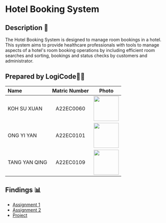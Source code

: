 # Hotel Booking System

## Description 📝

The Hotel Booking System is designed to manage room bookings in a hotel. This system aims to provide healthcare professionals with tools to manage aspects of a hotel's room booking operations by including efficient room searches and sorting, bookings and status checks by customers and administrator.

## Prepared by LogiCode🧑‍💻

| Name             | Matric Number | Photo                                                         |
| :---------------- | :-------------: | :------------------------------------------------------------: |
| KOH SU XUAN   | A22EC0060        | <img src="https://avatars.githubusercontent.com/u/128119778?v=4" width=80px, height=80px>     |
| ONG YI YAN       | A22EC0101        | <img src="https://avatars.githubusercontent.com/u/128159572?v=4" width=80px, height=80px>         |
| TANG YAN QING       | A22EC0109        | <img src="https://avatars.githubusercontent.com/u/128120717?v=4" width=80px, height=80px>         |


## Findings 📊

- [Assignment 1](https://github.com/jjn7702/SECJ2013-DSA/tree/main/Submission/sec02/LogiCode/Assignment1)
- [Assignment 2](https://github.com/jjn7702/SECJ2013-DSA/blob/main/Submission/sec02/LogiCode/Assignment2/assignment2.md)
- [Project](https://github.com/jjn7702/SECJ2013-DSA/blob/main/Submission/sec02/LogiCode/Project/project.md)


